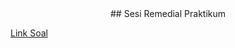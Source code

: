 <div align=center>
    ## Sesi Remedial Praktikum
</div>

[Link Soal](https://www.hackerrank.com/remedial-strukdat-2024)


